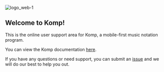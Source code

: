 ![logo_web-1](https://github.com/SemitoneGene/Komp-Support/assets/47258285/dc121014-81d4-49a3-8477-7db522f3ffd6)

## Welcome to Komp!

This is the online user support area for Komp, a mobile-first music notation program.

You can view the Komp documentation [here](https://github.com/SemitoneGene/Komp-Support/wiki).

If you have any questions or need support, you can submit an [issue](https://github.com/SemitoneGene/Komp-Support/issues) and we will do our best to help you out.


